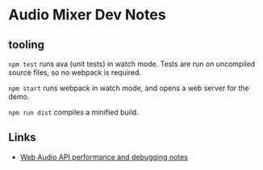# Audio Mixer Dev Notes

## tooling

`npm test` runs ava (unit tests) in watch mode. Tests are run on uncompiled source files, so no webpack is required.

`npm start` runs webpack in watch mode, and opens a web server for the demo.

`npm run dist` compiles a minified build.


## Links

- [Web Audio API performance and debugging notes](https://padenot.github.io/web-audio-perf/)